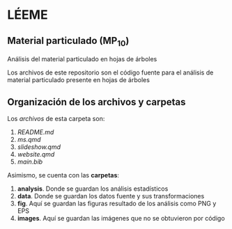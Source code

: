 LÉEME
=====

Material particulado (MP<sub>10</sub>)
---------------------------

Análisis del material particulado en hojas de árboles

Los archivos de este repositorio son el código fuente para el análisis de material particulado presente en hojas de árboles

Organización de los archivos y carpetas
----------------------------

Los _archivos_ de esta carpeta son:
1. *README.md*
2. *ms.qmd*
3. *slideshow.qmd*
4. *website.qmd*
5. *main.bib*

Asimismo, se cuenta con las **carpetas**:
1. **analysis**. Donde se guardan los análisis estadísticos
2. **data**. Donde se guardan los datos fuente y sus transformaciones
3. **fig**. Aquí se guardan las figuras resultado de los análisis como PNG y EPS
4. **images**. Aquí se guardan las imágenes que no se obtuvieron por código